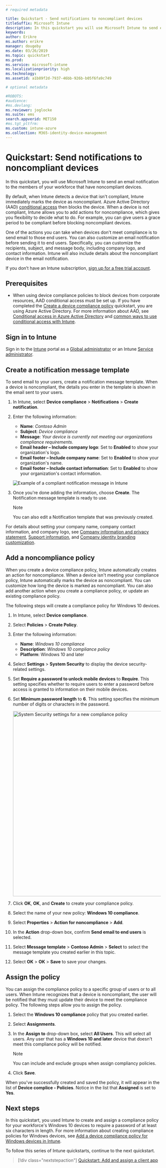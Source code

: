 ```yaml
---
# required metadata

title: Quickstart - Send notifications to noncompliant devices
titleSuffix: Microsoft Intune
description: In this quickstart you will use Microsoft Intune to send email notifications to noncompliant devices.
keywords:
author: Erikre
ms.author: erikre
manager: dougeby
ms.date: 03/26/2019
ms.topic: quickstart
ms.prod:
ms.service: microsoft-intune
ms.localizationpriority: high
ms.technology:
ms.assetid: a1b89f2d-7937-46bb-926b-b05f6fa9c749

# optional metadata

#ROBOTS:
#audience:
#ms.devlang:
ms.reviewer: joglocke
ms.suite: ems
search.appverid: MET150
#ms.tgt_pltfrm:
ms.custom: intune-azure
ms.collection: M365-identity-device-management
---
```


# Quickstart: Send notifications to noncompliant devices

In this quickstart, you will use Microsoft Intune to send an email notification to the members of your workforce that have noncompliant devices.

By default, when Intune detects a device that isn't compliant, Intune immediately marks the device as noncompliant. Azure Active Directory (AAD) [conditional access](https://docs.microsoft.com/azure/active-directory/active-directory-conditional-access-azure-portal) then blocks the device. When a device is not compliant, Intune allows you to add actions for noncompliance, which gives you flexibility to decide what to do. For example, you can give users a grace period to be compliant before blocking noncompliant devices.

One of the actions you can take when devices don't meet compliance is to send email to those end users. You can also customize an email notification before sending it to end users. Specifically, you can customize the recipients, subject, and message body, including company logo, and contact information. Intune will also include details about the noncompliant device in the email notification.

If you don’t have an Intune subscription, [sign up for a free trial account](free-trial-sign-up.md).

## Prerequisites
- When using device compliance policies to block devices from corporate resources, AAD conditional access must be set up. If you have completed the [Create a device compliance policy](quickstart-set-password-length-android.md) quickstart, you are using Azure Active Directory. For more information about AAD, see [Conditional access in Azure Active Directory](https://docs.microsoft.com/azure/active-directory/active-directory-conditional-access-azure-portal) and [common ways to use conditional access with Intune](conditional-access-intune-common-ways-use.md).

## Sign in to Intune

Sign in to the [Intune](https://aka.ms/intuneportal) portal as a [Global administrator](users-add.md#types-of-administrators) or an Intune [Service administrator](users-add.md#types-of-administrators). 

## Create a notification message template

To send email to your users, create a notification message template. When a device is noncompliant, the details you enter in the template is shown in the email sent to your users.

1. In Intune, select **Device compliance** > **Notifications** > **Create notification**. 
2. Enter the following information:

   - **Name**: *Contoso Admin*
   - **Subject**: *Device compliance*
   - **Message**: *Your device is currently not meeting our organizations compliance requirements.*
   - **Email header – Include company logo**: Set to **Enabled** to show your organization's logo.
   - **Email footer – Include company name**: Set to **Enabled** to show your organization's name.
   - **Email footer – Include contact information**: Set to **Enabled** to show your organization's contact information.

   ![Example of a compliant notification message in Intune](./media/quickstart-send-notification-01.png)

3. Once you're done adding the information, choose **Create**. The Notification message template is ready to use.

    > [!NOTE]
    > You can also edit a Notification template that was previously created.

For details about setting your company name, company contact information, and company logo, see [Company information and privacy statement](company-portal-app.md#company-information-and-privacy-statement), [Support information](company-portal-app.md#support-information), and [Company identity branding customization](company-portal-app.md#company-identity-branding-customization). 

## Add a noncompliance policy

When you create a device compliance policy, Intune automatically creates an action for noncompliance. When a device isn't meeting your compliance policy, Intune automatically marks the device as noncompliant. You can customize how long the device is marked as noncompliant. You can also add another action when you create a compliance policy, or update an existing compliance policy. 

The following steps will create a compliance policy for Windows 10 devices.

1. In Intune, select **Device compliance**.
2. Select **Policies** > **Create Policy**.
3. Enter the following information:

   - **Name**: *Windows 10 compliance*
   - **Description**: *Windows 10 compliance policy*
   - **Platform**: Windows 10 and later

4. Select **Settings** > **System Security** to display the device security-related settings.
5. Set **Require a password to unlock mobile devices** to **Require**. This setting specifies whether to require users to enter a password before access is granted to information on their mobile devices. 
6. Set **Minimum password length** to **6**. This setting specifies the minimum number of digits or characters in the password.

    <img alt="System Security settings for a new compliance policy" src="./media/quickstart-send-notification-02.png" width="600">

7. Click **OK**, **OK**, and **Create** to create your compliance policy.
8. Select the name of your new policy: **Windows 10 compliance**.
9. Select **Properties** > **Action for noncompliance** > **Add**.
10. In the **Action** drop-down box, confirm **Send email to end users** is selected.
11. Select **Message template** > **Contoso Admin** > **Select** to select the message template you created earlier in this topic.
12. Select **OK** > **OK** > **Save** to save your changes.

## Assign the policy

You can assign the compliance policy to a specific group of users or to all users. When Intune recognizes that a device is noncompliant, the user will be notified that they must update their device to meet the compliance policy. The following steps allow you to assign the policy.

1. Select the **Windows 10 compliance** policy that you created earlier.
2. Select **Assignments**.
3. In the **Assign to** drop-down box, select **All Users**. This will select all users. Any user that has a **Windows 10 and later** device that doesn't meet this compliance policy will be notified.

    > [!NOTE]
    > You can include and exclude groups when assign compliancy policies.

4. Click **Save**.

When you've successfully created and saved the policy, it will appear in the list of **Device complice - Policies**. Notice in the list that **Assigned** is set to **Yes**.

## Next steps

In this quickstart, you used Intune to create and assign a compliance policy for your workforce's Windows 10 devices to require a password of at least six characters in length. For more information about creating compliance policies for Windows devices, see [Add a device compliance policy for Windows devices in Intune](compliance-policy-create-windows.md).

To follow this series of Intune quickstarts, continue to the next quickstart.

> [!div class="nextstepaction"]
> [Quickstart: Add and assign a client app](quickstart-add-assign-app.md)
